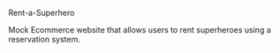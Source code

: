 Rent-a-Superhero

Mock Ecommerce website that allows users to rent superheroes using a reservation system.
